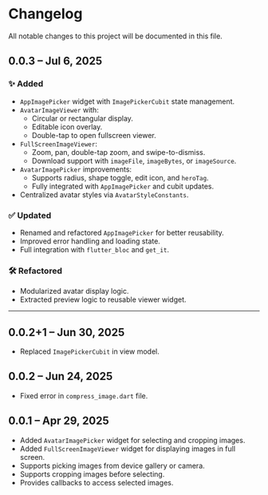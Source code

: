 # Changelog

All notable changes to this project will be documented in this file.

## 0.0.3 – Jul 6, 2025

### ✨ Added
- `AppImagePicker` widget with `ImagePickerCubit` state management.
- `AvatarImageViewer` with:
    - Circular or rectangular display.
    - Editable icon overlay.
    - Double-tap to open fullscreen viewer.
- `FullScreenImageViewer`:
    - Zoom, pan, double-tap zoom, and swipe-to-dismiss.
    - Download support with `imageFile`, `imageBytes`, or `imageSource`.
- `AvatarImagePicker` improvements:
    - Supports radius, shape toggle, edit icon, and `heroTag`.
    - Fully integrated with `AppImagePicker` and cubit updates.
- Centralized avatar styles via `AvatarStyleConstants`.

### ✅ Updated
- Renamed and refactored `AppImagePicker` for better reusability.
- Improved error handling and loading state.
- Full integration with `flutter_bloc` and `get_it`.

### 🛠️ Refactored
- Modularized avatar display logic.
- Extracted preview logic to reusable viewer widget.

---

## 0.0.2+1 – Jun 30, 2025
- Replaced `ImagePickerCubit` in view model.

## 0.0.2 – Jun 24, 2025
- Fixed error in `compress_image.dart` file.

## 0.0.1 – Apr 29, 2025
- Added `AvatarImagePicker` widget for selecting and cropping images.
- Added `FullScreenImageViewer` widget for displaying images in full screen.
- Supports picking images from device gallery or camera.
- Supports cropping images before selecting.
- Provides callbacks to access selected images.

